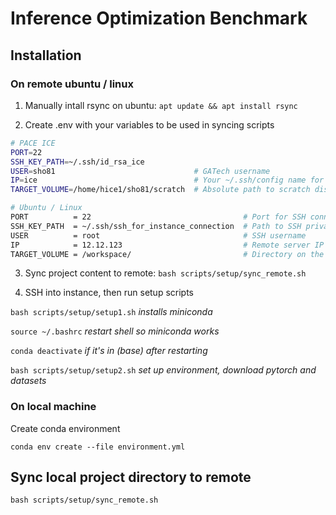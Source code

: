 # Inference Optimization Benchmark

## Installation

### On remote ubuntu / linux

1. Manually intall rsync on ubuntu: `apt update && apt install rsync`

2. Create .env with your variables to be used in syncing scripts

```bash
# PACE ICE
PORT=22
SSH_KEY_PATH=~/.ssh/id_rsa_ice
USER=sho81                               # GATech username
IP=ice                                   # Your ~/.ssh/config name for pace
TARGET_VOLUME=/home/hice1/sho81/scratch  # Absolute path to scratch disk

# Ubuntu / Linux
PORT          = 22                                  # Port for SSH connection
SSH_KEY_PATH  = ~/.ssh/ssh_for_instance_connection  # Path to SSH private key
USER          = root                                # SSH username
IP            = 12.12.123                           # Remote server IP address
TARGET_VOLUME = /workspace/                         # Directory on the remote server
```

3. Sync project content to remote: `bash scripts/setup/sync_remote.sh`

4. SSH into instance, then run setup scripts

`bash scripts/setup/setup1.sh` _installs miniconda_

`source ~/.bashrc` _restart shell so miniconda works_

`conda deactivate` _if it's in (base) after restarting_

`bash scripts/setup/setup2.sh` _set up environment, download pytorch and datasets_

### On local machine

Create conda environment

`conda env create --file environment.yml`

## Sync local project directory to remote

`bash scripts/setup/sync_remote.sh`
